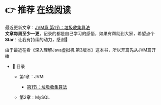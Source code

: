 # 👉 推荐 [在线阅读](https://zhengshuhai.github.io/#/) 

最近更新文章：[JVM篇 第1节：垃圾收集算法](https://github.com/ZhengShuHai/ZhengShuHai.github.io/blob/project/docs/md/jvm/垃圾收集算法.md)</br>
**文章每周至少一更**，记录的都是自己学习的感悟，如果有帮助到大家，希望点个**Star**！让我有持续的动力，感谢🤝</br>

由于最近在看《深入理解Java虚拟机 第3版本》这本书，所以开篇先从JVM篇开始

- :memo: 目录

   - 第1章：JVM
       - [第1节：垃圾收集算法](https://github.com/ZhengShuHai/ZhengShuHai.github.io/blob/project/docs/md/jvm/垃圾收集算法.md)
       
   - 第2章：MySQL
